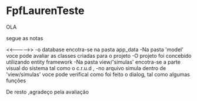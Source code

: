 # FpfLaurenTeste

OLA


segue as notas

<<----->>
-o database encotra-se na pasta app_data
-Na pasta 'model' voce pode avaliar as classes criadas para o projeto
-O projeto foi concebido utilizando entity framework
-Na pasta view/'simulas' encotra-se a parte visual do sistema tal como o c.r.u.d , 
-no arquivo simula dentro de 'view/simulas' voce pode verifical como foi feito o dialog, tal como algumas funções





De resto ,agradeço pela avaliação